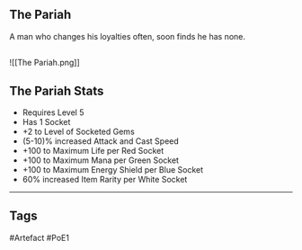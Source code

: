 ## The Pariah
A man who changes his loyalties often,
soon finds he has none.
##
![[The Pariah.png]]
## The Pariah Stats
- Requires Level 5
- Has 1 Socket
- +2 to Level of Socketed Gems
- (5-10)% increased Attack and Cast Speed
- +100 to Maximum Life per Red Socket
- +100 to Maximum Mana per Green Socket
- +100 to Maximum Energy Shield per Blue Socket
- 60% increased Item Rarity per White Socket


---
## Tags
#Artefact
#PoE1